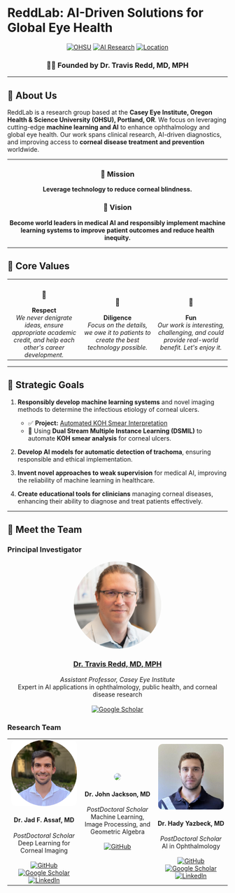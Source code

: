 # ReddLab: AI-Driven Solutions for Global Eye Health

<div align="center">
  
[![OHSU](https://img.shields.io/badge/OHSU-Casey%20Eye%20Institute-blue)](https://www.ohsu.edu/casey-eye-institute)
[![AI Research](https://img.shields.io/badge/Research-Medical%20AI-green)](https://github.com/Redd-Cornea-AI)
[![Location](https://img.shields.io/badge/Location-Portland%2C%20OR-orange)](https://www.google.com/maps/place/Casey+Eye+Institute)

</div>

<div align="center">
  <h3>👨‍⚕️ Founded by Dr. Travis Redd, MD, MPH</h3>
</div>

---

## 🔬 About Us

ReddLab is a research group based at the **Casey Eye Institute, Oregon Health & Science University (OHSU), Portland, OR**. We focus on leveraging cutting-edge **machine learning and AI** to enhance ophthalmology and global eye health. Our work spans clinical research, AI-driven diagnostics, and improving access to **corneal disease treatment and prevention** worldwide.

---

<div align="center">
  
### 🎯 Mission
**Leverage technology to reduce corneal blindness.**

### 🌟 Vision
**Become world leaders in medical AI and responsibly implement machine learning systems to improve patient outcomes and reduce health inequity.**

</div>

---

## 💫 Core Values

<table>
<tr>
<td width="33%" align="center">
  <h3>🤝</h3>
  <b>Respect</b><br>
  <em>We never denigrate ideas, ensure appropriate academic credit, and help each other's career development.</em>
</td>
<td width="33%" align="center">
  <h3>💪</h3>
  <b>Diligence</b><br>
  <em>Focus on the details, we owe it to patients to create the best technology possible.</em>
</td>
<td width="33%" align="center">
  <h3>🎉</h3>
  <b>Fun</b><br>
  <em>Our work is interesting, challenging, and could provide real-world benefit. Let's enjoy it.</em>
</td>
</tr>
</table>

---

## 🎯 Strategic Goals

1. **Responsibly develop machine learning systems** and novel imaging methods to determine the infectious etiology of corneal ulcers.
   - ✅ **Project:** [Automated KOH Smear Interpretation](https://github.com/Redd-Cornea-AI/KOH-Smear-DSMIL)  
   - 📌 Using **Dual Stream Multiple Instance Learning (DSMIL)** to automate **KOH smear analysis** for corneal ulcers.

2. **Develop AI models for automatic detection of trachoma**, ensuring responsible and ethical implementation.

3. **Invent novel approaches to weak supervision** for medical AI, improving the reliability of machine learning in healthcare.

4. **Create educational tools for clinicians** managing corneal diseases, enhancing their ability to diagnose and treat patients effectively.

---

## 👥 Meet the Team

### Principal Investigator

<div align="center">
  <img src="assets/Travis_redd.jpg" width="200" style="border-radius: 50%;" alt="Dr. Travis Redd">
  <h3><a href="https://www.ohsu.edu/providers/travis-redd-md-mph">Dr. Travis Redd, MD, MPH</a></h3>
  <em>Assistant Professor, Casey Eye Institute</em><br>
  Expert in AI applications in ophthalmology, public health, and corneal disease research<br><br>
  <a href="https://scholar.google.com/citations?hl=en&user=giL6pA0AAAAJ&view_op=list_works&sortby=pubdate"><img src="https://img.shields.io/badge/Google-Scholar-blue?style=flat&logo=google-scholar" alt="Google Scholar"></a>
</div>

### Research Team

<table>
  <tr>
    <td align="center" width="33%">
      <img src="assets/Jad_Assaf.PNG" width="150" style="border-radius: 10px;"><br>
      <h4>Dr. Jad F. Assaf, MD</h4>
      <em>PostDoctoral Scholar</em><br>
      Deep Learning for Corneal Imaging<br><br>
      <div>
        <a href="https://github.com/JadAssaf"><img src="https://img.shields.io/badge/GitHub-%23121011.svg?style=flat&logo=github&logoColor=white" alt="GitHub"></a>
        <a href="https://scholar.google.com/citations?user=8whDnjAAAAAJ&hl=en"><img src="https://img.shields.io/badge/Google-Scholar-blue?style=flat&logo=google-scholar" alt="Google Scholar"></a>
        <a href="http://linkedin.com/in/assafjad/"><img src="https://img.shields.io/badge/LinkedIn-%230077B5.svg?style=flat&logo=linkedin&logoColor=white" alt="LinkedIn"></a>
      </div>
    </td>
    <td align="center" width="33%">
      <img src="assets/JohnJackson.jpg.avif" width="150" style="border-radius: 10px;"><br>
      <h4>Dr. John Jackson, MD</h4>
      <em>PostDoctoral Scholar</em><br>
      Machine Learning, Image Processing, and Geometric Algebra<br><br>
      <div>
        <a href="https://github.com/Otravezjj"><img src="https://img.shields.io/badge/GitHub-%23121011.svg?style=flat&logo=github&logoColor=white" alt="GitHub"></a>
      </div>
    </td>
    <td align="center" width="33%">
      <img src="assets/hady_yazbeck.jpeg" width="150" style="border-radius: 10px;"><br>
      <h4>Dr. Hady Yazbeck, MD</h4>
      <em>PostDoctoral Scholar</em><br>
      AI in Ophthalmology<br><br>
      <div>
        <a href="https://github.com/Hadyazbeck"><img src="https://img.shields.io/badge/GitHub-%23121011.svg?style=flat&logo=github&logoColor=white" alt="GitHub"></a>
        <a href="https://scholar.google.com/citations?user=7UEHJjIAAAAJ&hl=en&oi=ao"><img src="https://img.shields.io/badge/Google-Scholar-blue?style=flat&logo=google-scholar" alt="Google Scholar"></a>
        <a href="https://www.linkedin.com/in/hady-yazbeck-3984121a5/"><img src="https://img.shields.io/badge/LinkedIn-%230077B5.svg?style=flat&logo=linkedin&logoColor=white" alt="LinkedIn"></a>
      </div>
    </td>
  </tr>
</table>